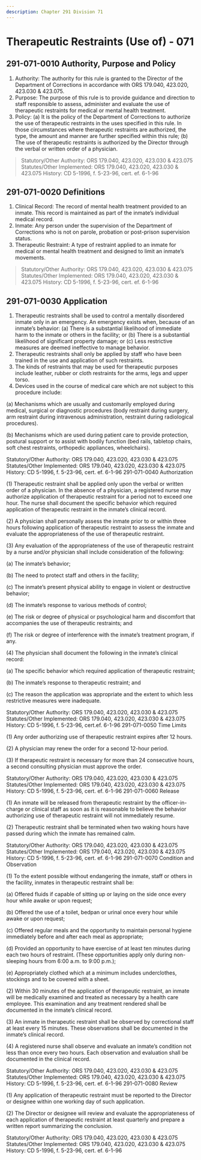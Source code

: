 ```yaml
---
description: Chapter 291 Division 71
---
```


# Therapeutic Restraints \(Use of\) - 071

## 291-071-0010 Authority, Purpose and Policy

1. Authority: The authority for this rule is granted to the Director of the Department of Corrections in accordance with ORS 179.040, 423.020, 423.030 & 423.075. 
2. Purpose: The purpose of this rule is to provide guidance and direction to staff responsible to assess, administer and evaluate the use of therapeutic restraints for medical or mental health treatment. 
3. Policy:  \(a\) It is the policy of the Department of Corrections to authorize the use of therapeutic restraints in the uses specified in this rule. In those circumstances where therapeutic restraints are authorized, the type, the amount and manner are further specified within this rule;  \(b\) The use of therapeutic restraints is authorized by the Director through the verbal or written order of a physician.

> Statutory/Other Authority: ORS 179.040, 423.020, 423.030 & 423.075 Statutes/Other Implemented: ORS 179.040, 423.020, 423.030 & 423.075 History: CD 5-1996, f. 5-23-96, cert. ef. 6-1-96

## 291-071-0020 Definitions

1. Clinical Record: The record of mental health treatment provided to an inmate. This record is maintained as part of the inmate’s individual medical record. 
2. Inmate: Any person under the supervision of the Department of Corrections who is not on parole, probation or post-prison supervision status. 
3. Therapeutic Restraint: A type of restraint applied to an inmate for medical or mental health treatment and designed to limit an inmate’s movements.

> Statutory/Other Authority: ORS 179.040, 423.020, 423.030 & 423.075 Statutes/Other Implemented: ORS 179.040, 423.020, 423.030 & 423.075 History: CD 5-1996, f. 5-23-96, cert. ef. 6-1-96

## 291-071-0030 Application

1. Therapeutic restraints shall be used to control a mentally disordered inmate only in an emergency. An emergency exists when, because of an inmate’s behavior:  \(a\) There is a substantial likelihood of immediate harm to the inmate or others in the facility; or  \(b\) There is a substantial likelihood of significant property damage; or  \(c\) Less restrictive measures are deemed ineffective to manage behavior. 
2. Therapeutic restraints shall only be applied by staff who have been trained in the use and application of such restraints. 
3. The kinds of restraints that may be used for therapeutic purposes include leather, rubber or cloth restraints for the arms, legs and upper torso. 
4. Devices used in the course of medical care which are not subject to this procedure include:

\(a\) Mechanisms which are usually and customarily employed during medical, surgical or diagnostic procedures \(body restraint during surgery, arm restraint during intravenous administration, restraint during radiological procedures\).

\(b\) Mechanisms which are used during patient care to provide protection, postural support or to assist with bodily function \(bed rails, tabletop chairs, soft chest restraints, orthopedic appliances, wheelchairs\).

Statutory/Other Authority: ORS 179.040, 423.020, 423.030 & 423.075 Statutes/Other Implemented: ORS 179.040, 423.020, 423.030 & 423.075 History: CD 5-1996, f. 5-23-96, cert. ef. 6-1-96 291-071-0040 Authorization

\(1\) Therapeutic restraint shall be applied only upon the verbal or written order of a physician. In the absence of a physician, a registered nurse may authorize application of therapeutic restraint for a period not to exceed one hour. The nurse shall document the specific behavior which required application of therapeutic restraint in the inmate’s clinical record.

\(2\) A physician shall personally assess the inmate prior to or within three hours following application of therapeutic restraint to assess the inmate and evaluate the appropriateness of the use of therapeutic restraint.

\(3\) Any evaluation of the appropriateness of the use of therapeutic restraint by a nurse and/or physician shall include consideration of the following:

\(a\) The inmate’s behavior;

\(b\) The need to protect staff and others in the facility;

\(c\) The inmate’s present physical ability to engage in violent or destructive behavior;

\(d\) The inmate’s response to various methods of control;

\(e\) The risk or degree of physical or psychological harm and discomfort that accompanies the use of therapeutic restraints; and

\(f\) The risk or degree of interference with the inmate’s treatment program, if any.

\(4\) The physician shall document the following in the inmate’s clinical record:

\(a\) The specific behavior which required application of therapeutic restraint;

\(b\) The inmate’s response to therapeutic restraint; and

\(c\) The reason the application was appropriate and the extent to which less restrictive measures were inadequate.

Statutory/Other Authority: ORS 179.040, 423.020, 423.030 & 423.075 Statutes/Other Implemented: ORS 179.040, 423.020, 423.030 & 423.075 History: CD 5-1996, f. 5-23-96, cert.ef. 6-1-96 291-071-0050 Time Limits

\(1\) Any order authorizing use of therapeutic restraint expires after 12 hours.

\(2\) A physician may renew the order for a second 12-hour period.

\(3\) If therapeutic restraint is necessary for more than 24 consecutive hours, a second consulting physician must approve the order.

Statutory/Other Authority: ORS 179.040, 423.020, 423.030 & 423.075 Statutes/Other Implemented: ORS 179.040, 423.020, 423.030 & 423.075 History: CD 5-1996, f. 5-23-96, cert. ef. 6-1-96 291-071-0060 Release

\(1\) An inmate will be released from therapeutic restraint by the officer-in-charge or clinical staff as soon as it is reasonable to believe the behavior authorizing use of therapeutic restraint will not immediately resume.

\(2\) Therapeutic restraint shall be terminated when two waking hours have passed during which the inmate has remained calm.

Statutory/Other Authority: ORS 179.040, 423.020, 423.030 & 423.075 Statutes/Other Implemented: ORS 179.040, 423.020, 423.030 & 423.075 History: CD 5-1996, f. 5-23-96, cert. ef. 6-1-96 291-071-0070 Condition and Observation

\(1\) To the extent possible without endangering the inmate, staff or others in the facility, inmates in therapeutic restraint shall be:

\(a\) Offered fluids if capable of sitting up or laying on the side once every hour while awake or upon request;

\(b\) Offered the use of a toilet, bedpan or urinal once every hour while awake or upon request;

\(c\) Offered regular meals and the opportunity to maintain personal hygiene immediately before and after each meal as appropriate;

\(d\) Provided an opportunity to have exercise of at least ten minutes during each two hours of restraint. \(These opportunities apply only during non-sleeping hours from 6:00 a.m. to 9:00 p.m.\);

\(e\) Appropriately clothed which at a minimum includes underclothes, stockings and to be covered with a sheet.

\(2\) Within 30 minutes of the application of therapeutic restraint, an inmate will be medically examined and treated as necessary by a health care employee. This examination and any treatment rendered shall be documented in the inmate’s clinical record.

\(3\) An inmate in therapeutic restraint shall be observed by correctional staff at least every 15 minutes. These observations shall be documented in the inmate’s clinical record.

\(4\) A registered nurse shall observe and evaluate an inmate’s condition not less than once every two hours. Each observation and evaluation shall be documented in the clinical record.

Statutory/Other Authority: ORS 179.040, 423.020, 423.030 & 423.075 Statutes/Other Implemented: ORS 179.040, 423.020, 423.030 & 423.075 History: CD 5-1996, f. 5-23-96, cert. ef. 6-1-96 291-071-0080 Review

\(1\) Any application of therapeutic restraint must be reported to the Director or designee within one working day of such application.

\(2\) The Director or designee will review and evaluate the appropriateness of each application of therapeutic restraint at least quarterly and prepare a written report summarizing the conclusion.

Statutory/Other Authority: ORS 179.040, 423.020, 423.030 & 423.075 Statutes/Other Implemented: ORS 179.040, 423.020, 423.030 & 423.075 History: CD 5-1996, f. 5-23-96, cert. ef. 6-1-96

